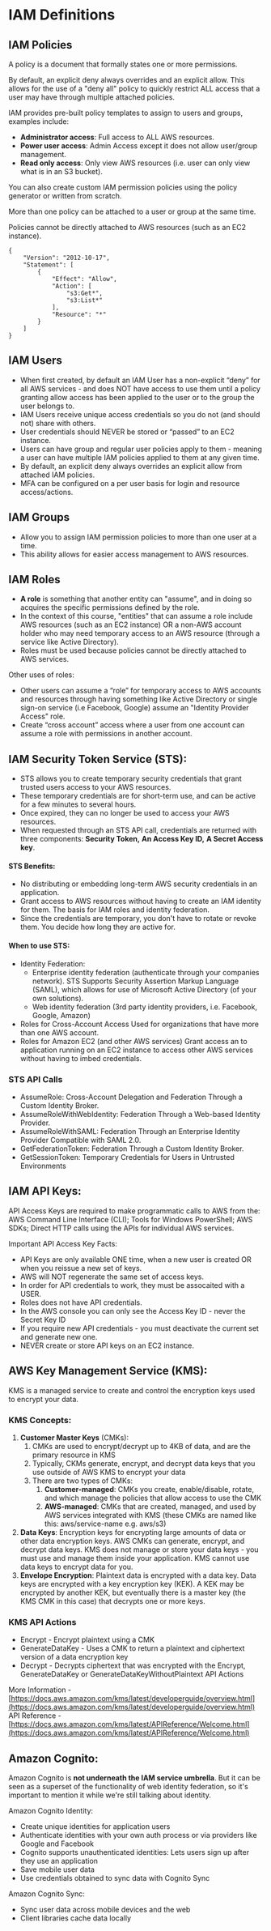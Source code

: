 # IAM Definitions

## IAM Policies

A policy is a document that formally states one or more permissions. 

By default, an explicit deny always overrides and an explicit allow. This allows for the use of a "deny all" policy to quickly restrict ALL access that a user may have through multiple attached policies.

IAM provides pre-built policy templates to assign to users and groups, examples include: 

* **Administrator access**: Full access to ALL AWS resources. 
* **Power user access**: Admin Access except it does not allow user/group management. 
* **Read only access**: Only view AWS resources \(i.e. user can only view what is in an S3 bucket\).

You can also create custom IAM permission policies using the policy generator or written from scratch. 

More than one policy can be attached to a user or group at the same time. 

Policies cannot be directly attached to AWS resources \(such as an EC2 instance\).

```text
{
    "Version": "2012-10-17",
    "Statement": [
        {
            "Effect": "Allow",
            "Action": [
                "s3:Get*",
                "s3:List*"
            ],
            "Resource": "*"
        }
    ]
}
```

## IAM Users

* When first created, by default an IAM User has a non-explicit “deny” for all AWS services - and does NOT have access to use them until a policy granting allow access has been applied to the user or to the group the user belongs to. 
* IAM Users receive unique access credentials so you do not \(and should not\) share with others. 
* User credentials should NEVER be stored or “passed” to an EC2 instance. 
* Users can have group and regular user policies apply to them - meaning a user can have multiple IAM policies applied to them at any given time. 
* By default, an explicit deny always overrides an explicit allow from attached IAM policies. 
* MFA can be configured on a per user basis for login and resource access/actions.

## IAM Groups

* Allow you to assign IAM permission policies to more than one user at a time.
* This ability allows for easier access management to AWS resources.

## IAM Roles

* **A role** is something that another entity can "assume", and in doing so acquires the specific permissions defined by the role. 
* In the context of this course, "entities" that can assume a role include AWS resources \(such as an EC2 instance\) OR a non-AWS account holder who may need temporary access to an AWS resource \(through a service like Active Directory\). 
* Roles must be used because policies cannot be directly attached to AWS services.

Other uses of roles: 

* Other users can assume a “role” for temporary access to AWS accounts and resources through having something like Active Directory or single sign-on service \(i.e Facebook, Google\) assume an "Identity Provider Access" role. 
* Create “cross account” access where a user from one account can assume a role with permissions in another account.

## IAM Security Token Service \(STS\):

* STS allows you to create temporary security credentials that grant trusted users access to your AWS resources. 
* These temporary credentials are for short-term use, and can be active for a few minutes to several hours. 
* Once expired, they can no longer be used to access your AWS resources. 
* When requested through an STS API call, credentials are returned with three components: **Security Token,** **An Access Key ID,** **A Secret Access key**.

#### STS Benefits:

* No distributing or embedding long-term AWS security credentials in an application. 
* Grant access to AWS resources without having to create an IAM identity for them. The basis for IAM roles and identity federation. 
* Since the credentials are temporary, you don't have to rotate or revoke them. You decide how long they are active for.

#### When to use STS:

* Identity Federation: 
  * Enterprise identity federation \(authenticate through your companies network\). STS Supports Security Assertion Markup Language \(SAML\), which allows for use of Microsoft Active Directory \(of your own solutions\). 
  * Web identity federation \(3rd party identity providers, i.e. Facebook, Google, Amazon\) 
* Roles for Cross-Account Access Used for organizations that have more than one AWS account. 
* Roles for Amazon EC2 \(and other AWS services\) Grant access an to application running on an EC2 instance to access other AWS services without having to imbed credentials.

### STS API Calls

* AssumeRole: Cross-Account Delegation and Federation Through a Custom Identity Broker.
* AssumeRoleWithWebIdentity: Federation Through a Web-based Identity Provider.
* AssumeRoleWithSAML: Federation Through an Enterprise Identity Provider Compatible with SAML 2.0.
* GetFederationToken: Federation Through a Custom Identity Broker.
* GetSessionToken: Temporary Credentials for Users in Untrusted Environments

## IAM API Keys:

API Access Keys are required to make programmatic calls to AWS from the: AWS Command Line Interface \(CLI\); Tools for Windows PowerShell; AWS SDKs; Direct HTTP calls using the APIs for individual AWS services.

Important API Access Key Facts: 

* API Keys are only available ONE time, when a new user is created OR when you reissue a new set of keys.
* AWS will NOT regenerate the same set of access keys. 
* In order for API credentials to work, they must be assocaited with a USER.
* Roles does not have API credentials.
* In the AWS console you can only see the Access Key ID - never the Secret Key ID 
* If you require new API credentials - you must deactivate the current set and generate new one. 
* NEVER create or store API keys on an EC2 instance.

## AWS Key Management Service \(KMS\):

KMS is a managed service to create and control the encryption keys used to encrypt your data.

### KMS Concepts: 

1. **Customer Master Keys** \(CMKs\): 
   1. CMKs are used to encrypt/decrypt up to 4KB of data, and are the primary resource in KMS 
   2. Typically, CKMs generate, encrypt, and decrypt data keys that you use outside of AWS KMS to encrypt your data 
   3. There are two types of CMKs: 
      1. **Customer-managed**: CMKs you create, enable/disable, rotate, and which manage the policies that allow access to use the CMK 
      2. **AWS-managed**: CMKs that are created, managed, and used by AWS services integrated with KMS \(these CMKs are named like this: aws/service-name e.g. aws/s3\) 
2. **Data Keys**: Encryption keys for encrypting large amounts of data or other data encryption keys. AWS CMKs can generate, encrypt, and decrypt data keys. KMS does not manage or store your data keys - you must use and manage them inside your application. KMS cannot use data keys to encrypt data for you.
3. **Envelope Encryption**: Plaintext data is encrypted with a data key. Data keys are encrypted with a key encryption key \(KEK\). A KEK may be encrypted by another KEK, but eventually there is a master key \(the KMS CMK in this case\) that decrypts one or more keys.

### KMS API Actions 

* Encrypt - Encrypt plaintext using a CMK 
* GenerateDataKey - Uses a CMK to return a plaintext and ciphertext version of a data encryption key 
* Decrypt - Decrypts ciphertext that was encrypted with the Encrypt, GenerateDataKey or GenerateDataKeyWithoutPlaintext API Actions

More Information - [https://docs.aws.amazon.com/kms/latest/developerguide/overview.html](https://docs.aws.amazon.com/kms/latest/developerguide/overview.html) API Reference - [https://docs.aws.amazon.com/kms/latest/APIReference/Welcome.html](https://docs.aws.amazon.com/kms/latest/APIReference/Welcome.html)

## Amazon Cognito:

Amazon Cognito is **not underneath the IAM service umbrella**. But it can be seen as a superset of the functionality of web identity federation, so it's important to mention it while we're still talking about identity.

Amazon Cognito Identity: 

* Create unique identities for application users 
* Authenticate identities with your own auth process or via providers like Google and Facebook 
* Cognito supports unauthenticated identities: Lets users sign up after they use an application 
* Save mobile user data 
* Use credentials obtained to sync data with Cognito Sync

Amazon Cognito Sync: 

* Sync user data across mobile devices and the web 
* Client libraries cache data locally



